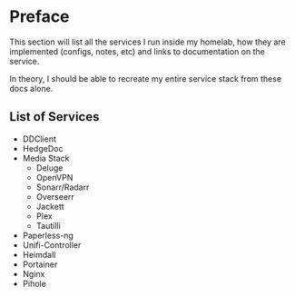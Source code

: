 # Preface

This section will list all the services I run inside my homelab, how they are implemented (configs, notes, etc) and
links to documentation on the service.

In theory, I should be able to recreate my entire service stack from these docs alone.

## List of Services

- DDClient
- HedgeDoc
- Media Stack
    - Deluge
    - OpenVPN
    - Sonarr/Radarr
    - Overseerr
    - Jackett
    - Plex
    - Tautilli
- Paperless-ng
- Unifi-Controller
- Heimdall
- Portainer
- Nginx
- Pihole
